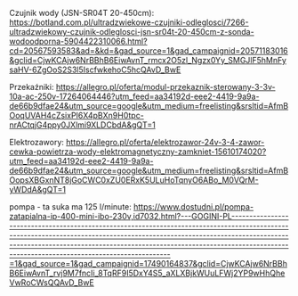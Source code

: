 Czujnik wody (JSN-SR04T 20-450cm):
https://botland.com.pl/ultradzwiekowe-czujniki-odleglosci/7266-ultradzwiekowy-czujnik-odleglosci-jsn-sr04t-20-450cm-z-sonda-wodoodporna-5904422310066.html?cd=20567593583&ad=&kd=&gad_source=1&gad_campaignid=20571183016&gclid=CjwKCAjw6NrBBhB6EiwAvnT_rmcx2O5zl_Ngzx0Yy_SMGJlF5hMnFysaHV-6ZgOoS2S3l5IscfwkehoC5hcQAvD_BwE

Przekaźniki:
https://allegro.pl/oferta/modul-przekaznik-sterowany-3-3v-10a-ac-250v-17264064446?utm_feed=aa34192d-eee2-4419-9a9a-de66b9dfae24&utm_source=google&utm_medium=freelisting&srsltid=AfmBOoqUVAH4cZsixPI6X4pBXn9H0tpc-nrACtqjG4ppy0JXlmi9XLDCbdA&gQT=1

Elektrozawory:
https://allegro.pl/oferta/elektrozawor-24v-3-4-zawor-cewka-powietrza-wody-elektromagnetyczny-zamkniet-15610174020?utm_feed=aa34192d-eee2-4419-9a9a-de66b9dfae24&utm_source=google&utm_medium=freelisting&srsltid=AfmBOopsXBGxnNT8jGoCWC0xZU0ERxK5ULuHoTqnyO6ABo_M0VQrM-yWDdA&gQT=1

pompa - ta suka ma 125 l/minute:
https://www.dostudni.pl/pompa-zatapialna-ip-400-mini-ibo-230v,id7032.html?---GOGINI-PL-------------------------------------------------------------------------------------------------------------------------------------------------------------------------------------------------------------------------------------------------------------------------------------------------------=1&gad_source=1&gad_campaignid=17490164837&gclid=CjwKCAjw6NrBBhB6EiwAvnT_rvj9M7fncIi_8TqRF9I5DxY4S5_aXLXBjkWUuLFWj2YP9wHhQheVwRoCWsQQAvD_BwE

